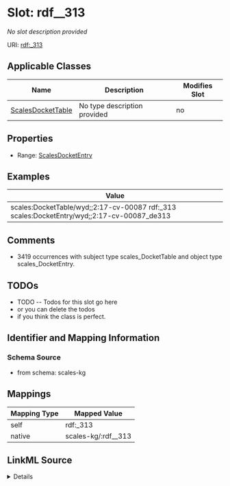 

# Slot: rdf__313


_No slot description provided_





URI: [rdf:_313](http://www.w3.org/1999/02/22-rdf-syntax-ns#_313)



<!-- no inheritance hierarchy -->





## Applicable Classes

| Name | Description | Modifies Slot |
| --- | --- | --- |
| [ScalesDocketTable](../classes/ScalesDocketTable.md) | No type description provided |  no  |







## Properties

* Range: [ScalesDocketEntry](../classes/ScalesDocketEntry.md)






## Examples

| Value |
| --- |
| scales:DocketTable/wyd;;2:17-cv-00087 rdf:_313 scales:DocketEntry/wyd;;2:17-cv-00087_de313 |

## Comments

* 3419 occurrences with subject type scales_DocketTable and object type scales_DocketEntry.

## TODOs

* TODO -- Todos for this slot go here
* or you can delete the todos
* if you think the class is perfect.

## Identifier and Mapping Information







### Schema Source


* from schema: scales-kg




## Mappings

| Mapping Type | Mapped Value |
| ---  | ---  |
| self | rdf:_313 |
| native | scales-kg/:rdf__313 |




## LinkML Source

<details>
```yaml
name: rdf__313
description: No slot description provided
todos:
- TODO -- Todos for this slot go here
- or you can delete the todos
- if you think the class is perfect.
comments:
- 3419 occurrences with subject type scales_DocketTable and object type scales_DocketEntry.
examples:
- value: scales:DocketTable/wyd;;2:17-cv-00087 rdf:_313 scales:DocketEntry/wyd;;2:17-cv-00087_de313
from_schema: scales-kg
rank: 1000
slot_uri: rdf:_313
alias: rdf__313
domain_of:
- scales_DocketTable
range: scales_DocketEntry

```
</details>